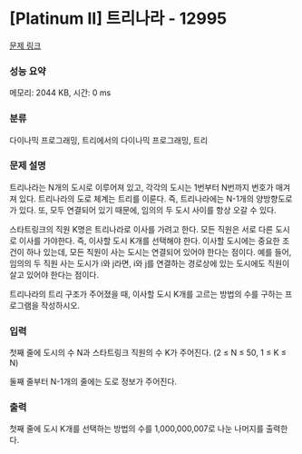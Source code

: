 # [Platinum II] 트리나라 - 12995 

[문제 링크](https://www.acmicpc.net/problem/12995) 

### 성능 요약

메모리: 2044 KB, 시간: 0 ms

### 분류

다이나믹 프로그래밍, 트리에서의 다이나믹 프로그래밍, 트리

### 문제 설명

<p>트리나라는 N개의 도시로 이루어져 있고, 각각의 도시는 1번부터 N번까지 번호가 매겨져 있다. 트리나라의 도로 체계는 트리를 이룬다. 즉, 트리나라에는 N-1개의 양방향도로가 있다. 또, 모두 연결되어 있기 때문에, 임의의 두 도시 사이를 항상 오갈 수 있다.</p>

<p>스타트링크의 직원 K명은 트리나라로 이사를 가려고 한다. 모든 직원은 서로 다른 도시로 이사를 가야한다. 즉, 이사할 도시 K개를 선택해야 한다. 이사할 도시에는 중요한 조건이 하나 있는데, 모든 직원이 사는 도시는 연결되어 있어야 한다는 점이다. 예를 들어, 임의의 두 직원 사는 도시가 i와 j라면, i와 j를 연결하는 경로상에 있는 도시에도 직원이 살고 있어야 한다는 점이다.</p>

<p>트리나라의 트리 구조가 주어졌을 때, 이사할 도시 K개를 고르는 방법의 수를 구하는 프로그램을 작성하시오.</p>

### 입력 

 <p>첫째 줄에 도시의 수 N과 스타트링크 직원의 수 K가 주어진다. (2 ≤ N ≤ 50, 1 ≤ K ≤ N)</p>

<p>둘째 줄부터 N-1개의 줄에는 도로 정보가 주어진다.</p>

### 출력 

 <p>첫째 줄에 도시 K개를 선택하는 방법의 수를 1,000,000,007로 나눈 나머지를 출력한다. </p>


